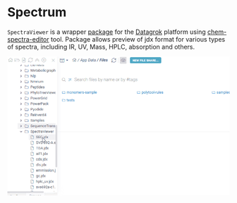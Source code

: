 # Spectrum

`SpectraViewer` is a wrapper [package](https://datagrok.ai/help/develop/develop#packages) for the [Datagrok](https://datagrok.ai) platform using [chem-spectra-editor](https://github.com/ComPlat/react-spectra-editor) tool.
Package allows preview of jdx format for various types of spectra, including IR, UV, Mass, HPLC, absorption and 
others.

![](chem-spectra-viewer.gif)
